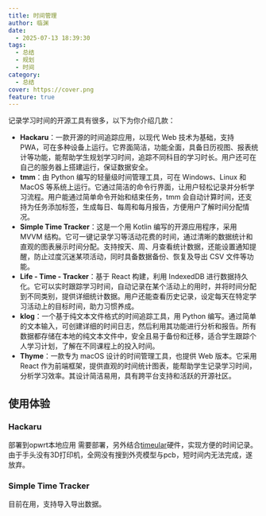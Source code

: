 ```yaml
---
title: 时间管理
author: 临渊
date:
  - 2025-07-13 18:39:30
tags:
  - 总结
  - 规划
  - 时间
category:
  - 总结
cover: https://cover.png
feature: true
---
```

记录学习时间的开源工具有很多，以下为你介绍几款：
- **Hackaru**：一款开源的时间追踪应用，以现代 Web 技术为基础，支持 PWA，可在多种设备上运行。它界面简洁，功能全面，具备日历视图、报表统计等功能，能帮助学生规划学习时间，追踪不同科目的学习时长。用户还可在自己的服务器上搭建运行，保证数据安全。
- **tmm**：由 Python 编写的轻量级时间管理工具，可在 Windows、Linux 和 MacOS 等系统上运行。它通过简洁的命令行界面，让用户轻松记录并分析学习流程。用户能通过简单命令开始和结束任务，tmm 会自动计算时间，还支持为任务添加标签，生成每日、每周和每月报告，方便用户了解时间分配情况。
- **Simple Time Tracker**：这是一个用 Kotlin 编写的开源应用程序，采用 MVVM 结构。它可一键记录学习等活动花费的时间，通过清晰的数据统计和直观的图表展示时间分配。支持按天、周、月查看统计数据，还能设置通知提醒，防止过度沉迷某项活动，同时具备数据备份、恢复及导出 CSV 文件等功能。
- **Life - Time - Tracker**：基于 React 构建，利用 IndexedDB 进行数据持久化。它可以实时跟踪学习时间，自动记录在某个活动上的用时，并将时间分配到不同类别，提供详细统计数据。用户还能查看历史记录，设定每天在特定学习活动上的目标时间，助力习惯养成。
- **klog**：一个基于纯文本文件格式的时间追踪工具，用 Python 编写。通过简单的文本输入，可创建详细的时间日志，然后利用其功能进行分析和报告。所有数据都存储在本地的纯文本文件中，安全且易于备份和迁移，适合学生跟踪个人学习计划，了解在不同课程上的投入时间。
- **Thyme**：一款专为 macOS 设计的时间管理工具，也提供 Web 版本。它采用 React 作为前端框架，提供直观的时间统计图表，能帮助学生记录学习时间，分析学习效率。其设计简洁易用，具有跨平台支持和活跃的开源社区。
## 使用体验
### Hackaru
部署到opwrt本地应用
需要部署，另外结合[timeular](https://github.com/pSub/hackaru-timeular)硬件，实现方便的时间记录。由于手头没有3D打印机，全网没有搜到外壳模型与pcb，短时间内无法完成，遂放弃。
### Simple Time Tracker

目前在用，支持导入导出数据。

